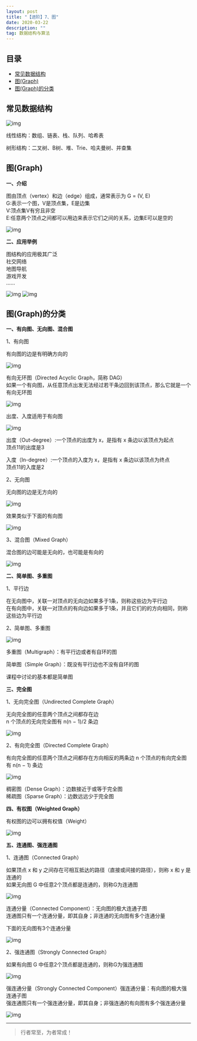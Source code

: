 ```yaml
---
layout: post
title: "【进阶】7、图"
date: 2020-03-22
description: ""
tag: 数据结构与算法
---
```







## 目录

* [常见数据结构](#content1)
* [图(Graph)](#content2)
* [图(Graph)的分类](#content3)




<!-- ************************************************ -->
## <a id="content1"></a>常见数据结构

<img src="/images/DataStructurs2/graph1.png" alt="img">


线性结构：数组、链表、栈、队列、哈希表

树形结构：二叉树、B树、堆、Trie、哈夫曼树、并查集



<!-- ************************************************ -->
## <a id="content2"></a>图(Graph)

**一、介绍**

图由顶点（vertex）和边（edge）组成，通常表示为 G = (V, E)      
G:表示一个图，V是顶点集，E是边集         
V:顶点集V有穷且非空         
E:任意两个顶点之间都可以用边来表示它们之间的关系，边集E可以是空的      

<img src="/images/DataStructurs2/graph2.png" alt="img">

**二、应用举例**

图结构的应用极其广泛     
社交网络   
地图导航    
游戏开发   
......     

<img src="/images/DataStructurs2/graph3.png" alt="img">

<img src="/images/DataStructurs2/graph4.png" alt="img">


<!-- ************************************************ -->
## <a id="content3"></a>图(Graph)的分类


**一、有向图、无向图、混合图**

1、有向图

有向图的边是有明确方向的

<img src="/images/DataStructurs2/graph5.png" alt="img">


有向无环图（Directed Acyclic Graph，简称 DAG）   
如果一个有向图，从任意顶点出发无法经过若干条边回到该顶点，那么它就是一个有向无环图    

<img src="/images/DataStructurs2/graph6.png" alt="img">


出度、入度适用于有向图          

<img src="/images/DataStructurs2/graph7.png" alt="img">

出度（Out-degree）:一个顶点的出度为 x，是指有 x 条边以该顶点为起点     
顶点11的出度是3 

入度（In-degree）:一个顶点的入度为 x，是指有 x 条边以该顶点为终点    
顶点11的入度是2      


2、无向图

无向图的边是无方向的

<img src="/images/DataStructurs2/graph8.png" alt="img">

效果类似于下面的有向图

<img src="/images/DataStructurs2/graph9.png" alt="img">


3、混合图（Mixed Graph） 

混合图的边可能是无向的，也可能是有向的

<img src="/images/DataStructurs2/graph10.png" alt="img">



**二、简单图、多重图**

1、平行边 

在无向图中，关联一对顶点的无向边如果多于1条，则称这些边为平行边    
在有向图中，关联一对顶点的有向边如果多于1条，并且它们的的方向相同，则称这些边为平行边    

2、简单图、多重图

<img src="/images/DataStructurs2/graph11.png" alt="img">

多重图（Multigraph）：有平行边或者有自环的图

简单图（Simple Graph）：既没有平行边也不没有自环的图

课程中讨论的基本都是简单图


**三、完全图**

1、无向完全图（Undirected Complete Graph） 

无向完全图的任意两个顶点之间都存在边     
n 个顶点的无向完全图有 n(n − 1)/2 条边      

<img src="/images/DataStructurs2/graph12.png" alt="img">


2、有向完全图（Directed Complete Graph）      

有向完全图的任意两个顶点之间都存在方向相反的两条边
n 个顶点的有向完全图有 n(n − 1) 条边      

<img src="/images/DataStructurs2/graph13.png" alt="img">

稠密图（Dense Graph）：边数接近于或等于完全图     
稀疏图（Sparse Graph）：边数远远少于完全图    

**四、有权图（Weighted Graph）**

有权图的边可以拥有权值（Weight）

<img src="/images/DataStructurs2/graph14.png" alt="img">


**五、连通图、强连通图** 


1、连通图（Connected Graph）

如果顶点 x 和 y 之间存在可相互抵达的路径（直接或间接的路径），则称 x 和 y 是连通的     
如果无向图 G 中任意2个顶点都是连通的，则称G为连通图     

<img src="/images/DataStructurs2/graph15.png" alt="img">


连通分量（Connected Component）：无向图的极大连通子图     
连通图只有一个连通分量，即其自身；非连通的无向图有多个连通分量     

下面的无向图有3个连通分量

<img src="/images/DataStructurs2/graph16.png" alt="img">


2、强连通图（Strongly Connected Graph） 

如果有向图 G 中任意2个顶点都是连通的，则称G为强连通图

<img src="/images/DataStructurs2/graph17.png" alt="img">


 
强连通分量（Strongly Connected Component）强连通分量：有向图的极大强连通子图     
强连通图只有一个强连通分量，即其自身；非强连通的有向图有多个强连通分量      

<img src="/images/DataStructurs2/graph18.png" alt="img">



















----------
>  行者常至，为者常成！


